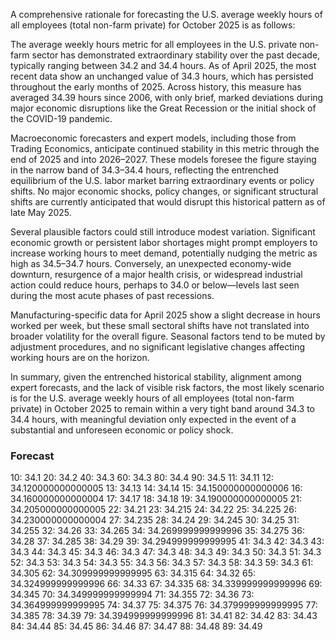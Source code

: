 A comprehensive rationale for forecasting the U.S. average weekly hours of all employees (total non-farm private) for October 2025 is as follows:

The average weekly hours metric for all employees in the U.S. private non-farm sector has demonstrated extraordinary stability over the past decade, typically ranging between 34.2 and 34.4 hours. As of April 2025, the most recent data show an unchanged value of 34.3 hours, which has persisted throughout the early months of 2025. Across history, this measure has averaged 34.39 hours since 2006, with only brief, marked deviations during major economic disruptions like the Great Recession or the initial shock of the COVID-19 pandemic.

Macroeconomic forecasters and expert models, including those from Trading Economics, anticipate continued stability in this metric through the end of 2025 and into 2026–2027. These models foresee the figure staying in the narrow band of 34.3–34.4 hours, reflecting the entrenched equilibrium of the U.S. labor market barring extraordinary events or policy shifts. No major economic shocks, policy changes, or significant structural shifts are currently anticipated that would disrupt this historical pattern as of late May 2025.

Several plausible factors could still introduce modest variation. Significant economic growth or persistent labor shortages might prompt employers to increase working hours to meet demand, potentially nudging the metric as high as 34.5–34.7 hours. Conversely, an unexpected economy-wide downturn, resurgence of a major health crisis, or widespread industrial action could reduce hours, perhaps to 34.0 or below—levels last seen during the most acute phases of past recessions.

Manufacturing-specific data for April 2025 show a slight decrease in hours worked per week, but these small sectoral shifts have not translated into broader volatility for the overall figure. Seasonal factors tend to be muted by adjustment procedures, and no significant legislative changes affecting working hours are on the horizon.

In summary, given the entrenched historical stability, alignment among expert forecasts, and the lack of visible risk factors, the most likely scenario is for the U.S. average weekly hours of all employees (total non-farm private) in October 2025 to remain within a very tight band around 34.3 to 34.4 hours, with meaningful deviation only expected in the event of a substantial and unforeseen economic or policy shock.

### Forecast

10: 34.1
20: 34.2
40: 34.3
60: 34.3
80: 34.4
90: 34.5
11: 34.11
12: 34.120000000000005
13: 34.13
14: 34.14
15: 34.150000000000006
16: 34.160000000000004
17: 34.17
18: 34.18
19: 34.190000000000005
21: 34.205000000000005
22: 34.21
23: 34.215
24: 34.22
25: 34.225
26: 34.230000000000004
27: 34.235
28: 34.24
29: 34.245
30: 34.25
31: 34.255
32: 34.26
33: 34.265
34: 34.269999999999996
35: 34.275
36: 34.28
37: 34.285
38: 34.29
39: 34.294999999999995
41: 34.3
42: 34.3
43: 34.3
44: 34.3
45: 34.3
46: 34.3
47: 34.3
48: 34.3
49: 34.3
50: 34.3
51: 34.3
52: 34.3
53: 34.3
54: 34.3
55: 34.3
56: 34.3
57: 34.3
58: 34.3
59: 34.3
61: 34.305
62: 34.309999999999995
63: 34.315
64: 34.32
65: 34.324999999999996
66: 34.33
67: 34.335
68: 34.339999999999996
69: 34.345
70: 34.349999999999994
71: 34.355
72: 34.36
73: 34.364999999999995
74: 34.37
75: 34.375
76: 34.379999999999995
77: 34.385
78: 34.39
79: 34.394999999999996
81: 34.41
82: 34.42
83: 34.43
84: 34.44
85: 34.45
86: 34.46
87: 34.47
88: 34.48
89: 34.49